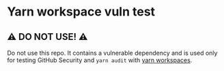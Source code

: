 # Yarn workspace vuln test

## ⚠️ DO NOT USE! ⚠️

Do not use this repo. It contains a vulnerable dependency and is used only for testing GitHub Security and `yarn audit` with [yarn workspaces](https://yarnpkg.com/lang/en/docs/workspaces/).

